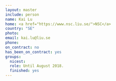 ```yaml
---
layout: master
include: person
name: Kai Lu
home: <a href="https://www.nsc.liu.se/">NSC</a>
country: "SE"
photo:
email: kai.lu@liu.se
phone:
on_contract: no
has_been_on_contract: yes
groups:
  nicest:
  role: Until August 2018.
  finished: yes
---
```


